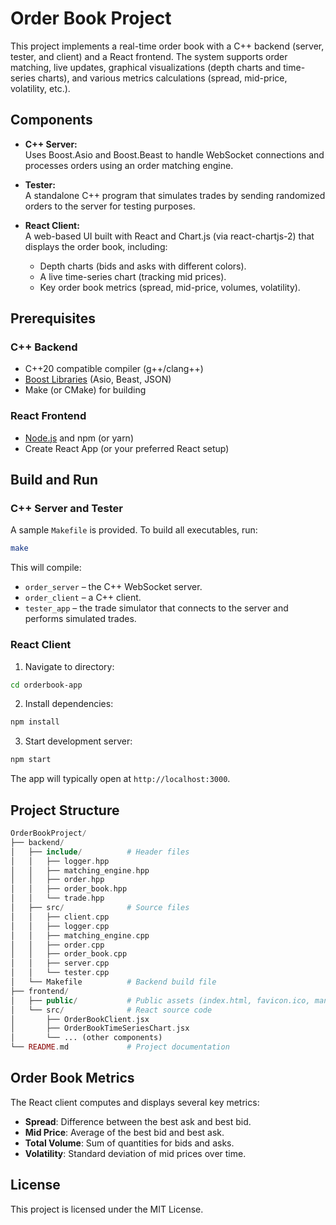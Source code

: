 # Order Book Project

This project implements a real-time order book with a C++ backend (server, tester, and client) and a React frontend. The system supports order matching, live updates, graphical visualizations (depth charts and time-series charts), and various metrics calculations (spread, mid-price, volatility, etc.).

## Components

- **C++ Server:**  
  Uses Boost.Asio and Boost.Beast to handle WebSocket connections and processes orders using an order matching engine.

- **Tester:**  
  A standalone C++ program that simulates trades by sending randomized orders to the server for testing purposes.

- **React Client:**  
  A web-based UI built with React and Chart.js (via react-chartjs-2) that displays the order book, including:
    - Depth charts (bids and asks with different colors).
    - A live time-series chart (tracking mid prices).
    - Key order book metrics (spread, mid-price, volumes, volatility).

## Prerequisites

### C++ Backend

- C++20 compatible compiler (g++/clang++)
- [Boost Libraries](https://www.boost.org) (Asio, Beast, JSON)
- Make (or CMake) for building

### React Frontend

- [Node.js](https://nodejs.org/) and npm (or yarn)
- Create React App (or your preferred React setup)

## Build and Run

### C++ Server and Tester

A sample `Makefile` is provided. To build all executables, run:

```bash
make
```
This will compile:
- ```order_server``` – the C++ WebSocket server.
- ```order_client``` – a C++ client.
- ```tester_app``` – the trade simulator that connects to the server and performs simulated trades.

### React Client
1. Navigate to directory:
```bash
cd orderbook-app
```
2. Install dependencies:
```bash
npm install
```
3. Start development server:
```bash
npm start
```
The app will typically open at ```http://localhost:3000```.

## Project Structure
```php
OrderBookProject/
├── backend/
│   ├── include/          # Header files
│   │   ├── logger.hpp
│   │   ├── matching_engine.hpp
│   │   ├── order.hpp
│   │   ├── order_book.hpp
│   │   └── trade.hpp
│   ├── src/              # Source files
│   │   ├── client.cpp
│   │   ├── logger.cpp
│   │   ├── matching_engine.cpp
│   │   ├── order.cpp
│   │   ├── order_book.cpp
│   │   ├── server.cpp
│   │   └── tester.cpp
│   └── Makefile          # Backend build file
├── frontend/
│   ├── public/           # Public assets (index.html, favicon.ico, manifest.json, etc.)
│   └── src/              # React source code
│       ├── OrderBookClient.jsx
│       ├── OrderBookTimeSeriesChart.jsx
│       └── ... (other components)
└── README.md             # Project documentation
```
## Order Book Metrics
The React client computes and displays several key metrics:
- **Spread**: Difference between the best ask and best bid.
- **Mid Price**: Average of the best bid and best ask.
- **Total Volume**: Sum of quantities for bids and asks.
- **Volatility**: Standard deviation of mid prices over time.
  
## License
This project is licensed under the MIT License.

